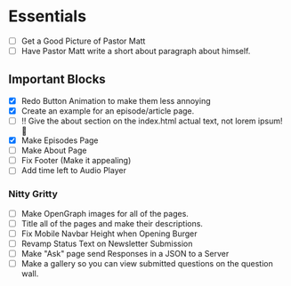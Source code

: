 # Essentials
- [ ] Get a Good Picture of Pastor Matt
- [ ] Have Pastor Matt write a short about paragraph about himself.

## Important Blocks
- [x] Redo Button Animation to make them less annoying
- [x] Create an example for an episode/article page.
- [ ] !! Give the about section on the index.html actual text, not lorem ipsum! 👀
- [x] Make Episodes Page
- [ ] Make About Page
- [ ] Fix Footer (Make it appealing)
- [ ] Add time left to Audio Player

### Nitty Gritty
- [ ] Make OpenGraph images for all of the pages.
- [ ] Title all of the pages and make their descriptions.
- [ ] Fix Mobile Navbar Height when Opening Burger
- [ ] Revamp Status Text on Newsletter Submission
- [ ] Make "Ask" page send Responses in a JSON to a Server
- [ ] Make a gallery so you can view submitted questions on the question wall.